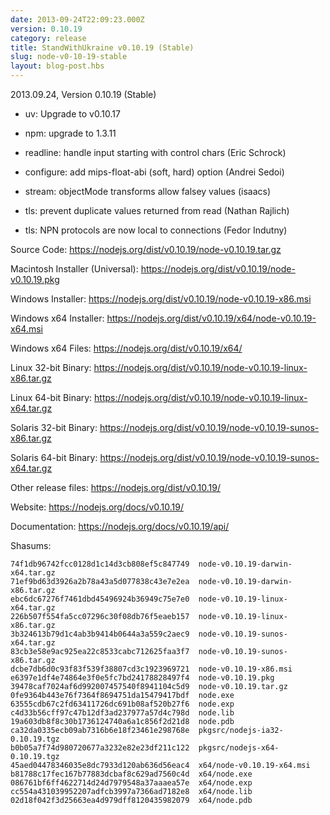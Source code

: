 ```yaml
---
date: 2013-09-24T22:09:23.000Z
version: 0.10.19
category: release
title: StandWithUkraine v0.10.19 (Stable)
slug: node-v0-10-19-stable
layout: blog-post.hbs
---
```


2013.09.24, Version 0.10.19 (Stable)

* uv: Upgrade to v0.10.17

* npm: upgrade to 1.3.11

* readline: handle input starting with control chars (Eric Schrock)

* configure: add mips-float-abi (soft, hard) option (Andrei Sedoi)

* stream: objectMode transforms allow falsey values (isaacs)

* tls: prevent duplicate values returned from read (Nathan Rajlich)

* tls: NPN protocols are now local to connections (Fedor Indutny)

Source Code: https://nodejs.org/dist/v0.10.19/node-v0.10.19.tar.gz

Macintosh Installer (Universal): https://nodejs.org/dist/v0.10.19/node-v0.10.19.pkg

Windows Installer: https://nodejs.org/dist/v0.10.19/node-v0.10.19-x86.msi

Windows x64 Installer: https://nodejs.org/dist/v0.10.19/x64/node-v0.10.19-x64.msi

Windows x64 Files: https://nodejs.org/dist/v0.10.19/x64/

Linux 32-bit Binary: https://nodejs.org/dist/v0.10.19/node-v0.10.19-linux-x86.tar.gz

Linux 64-bit Binary: https://nodejs.org/dist/v0.10.19/node-v0.10.19-linux-x64.tar.gz

Solaris 32-bit Binary: https://nodejs.org/dist/v0.10.19/node-v0.10.19-sunos-x86.tar.gz

Solaris 64-bit Binary: https://nodejs.org/dist/v0.10.19/node-v0.10.19-sunos-x64.tar.gz

Other release files: https://nodejs.org/dist/v0.10.19/

Website: https://nodejs.org/docs/v0.10.19/

Documentation: https://nodejs.org/docs/v0.10.19/api/

Shasums:

```
74f1db96742fcc0128d1c14d3cb808ef5c847749  node-v0.10.19-darwin-x64.tar.gz
71ef9bd63d3926a2b78a43a5d077838c43e7e2ea  node-v0.10.19-darwin-x86.tar.gz
ebc6dc67276f7461dbd45496924b36949c75e7e0  node-v0.10.19-linux-x64.tar.gz
226b507f554fa5cc07296c30f08db76f5eaeb157  node-v0.10.19-linux-x86.tar.gz
3b324613b79d1c4ab3b9414b0644a3a559c2aec9  node-v0.10.19-sunos-x64.tar.gz
83cb3e58e9ac925ea22c8533cabc712625faa3f7  node-v0.10.19-sunos-x86.tar.gz
dcbe7db6d0c93f83f539f38807cd3c1923969721  node-v0.10.19-x86.msi
e6397e1df4e74864e3f0e5fc7bd24178828497f4  node-v0.10.19.pkg
39478caf7024af6d992007457540f8941104c5d9  node-v0.10.19.tar.gz
0fe9364b443e76f7364f8694751da15479417bdf  node.exe
63555cdb67c2fd63411726dc691b08af520b27f6  node.exp
c4d33b56cff97c47b12df3ad237977a57d4c798d  node.lib
19a603db8f8c30b1736124740a6a1c856f2d21d8  node.pdb
ca32da0335ecb09ab7316b6e18f23461e298768e  pkgsrc/nodejs-ia32-0.10.19.tgz
b0b05a7f74d980720677a3232e82e23df211c122  pkgsrc/nodejs-x64-0.10.19.tgz
45aed04478346035e8dc7933d120ab636d56eac4  x64/node-v0.10.19-x64.msi
b81788c17fec167b77883dcbaf8c629ad7560c4d  x64/node.exe
086761bf6ff4622714d24d7979548a37aaaea57e  x64/node.exp
cc554a431039952207adfcb3997a7366ad7182e8  x64/node.lib
02d18f042f3d25663ea4d979dff8120435982079  x64/node.pdb
```
